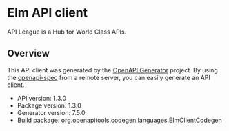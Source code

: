 # Elm API client

API League is a Hub for World Class APIs.

## Overview
This API client was generated by the [OpenAPI Generator](https://openapi-generator.tech) project. By using the [openapi-spec](https://github.com/OAI/OpenAPI-Specification) from a remote server, you can easily generate an API client.

- API version: 1.3.0
- Package version: 1.3.0
- Generator version: 7.5.0
- Build package: org.openapitools.codegen.languages.ElmClientCodegen
